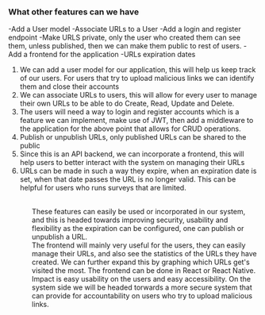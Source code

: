 ### What other features can we have
-Add a User model
-Associate URLs to a User
-Add a login and register endpoint
-Make URLS private, only the user who created them can see them, unless published, then we can make them public to rest of users.
-Add a frontend for the application
-URLs expiration dates

<ol>
<li>We can add a user model for our application, this will help us keep track of our users. For users that try to upload malicious links we can identify them and close their accounts</li>
<li>We can associate URLs to users, this will allow for every user to manage their own URLs to be able to do Create, Read, Update and Delete.</li>
<li>The users will need a way to login and register accounts which is a feature we can implement, make use of JWT, then add a middleware to the application for the above point that allows for CRUD operations.</li>
<li>Publish or unpublish URLs, only published URLs can be shared to the public</li>
<li>Since this is an API backend, we can incorporate a frontend, this will help users to better interact with the system on managing their URLs</li>
<li>URLs can be made in such a way they expire, when an expiration date is set, when that date passes the URL is no longer valid. This can be helpful for users who runs surveys that are limited.</li>
<ol>
<p>
<br/>
These features can easily be used or incorporated in our system, and this is headed towards improving security, usability and flexibility as the expiration can be configured, one can publish or unpublish a URL.
<br/>
The frontend will mainly very useful for the users, they can easily manage their URLs, and also see the statistics of the URLs they have created. We can further expand this by graphing which URLs get's visited the most. The frontend can be done in React or React Native.
</br>
Impact is easy usability on the users and easy accessibility. On the system side we will be headed torwards a more secure system that can provide for accountability on users who try to upload malicious links.
</p>
